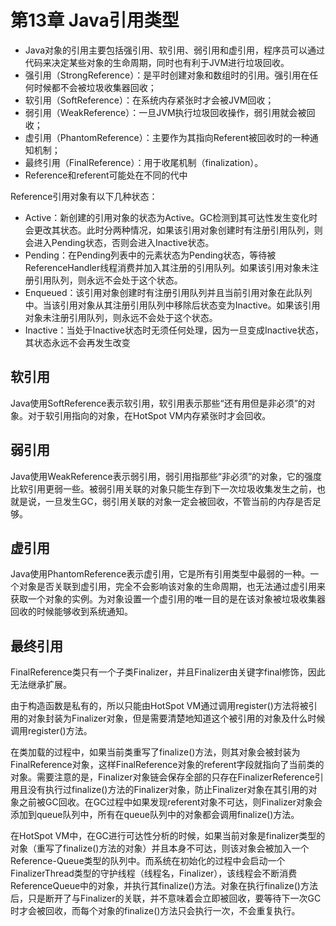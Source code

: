 # 第13章 Java引用类型

- Java对象的引用主要包括强引用、软引用、弱引用和虚引用，程序员可以通过代码来决定某些对象的生命周期，同时也有利于JVM进行垃圾回收。
- 强引用（StrongReference）：是平时创建对象和数组时的引用。强引用在任何时候都不会被垃圾收集器回收；
- 软引用（SoftReference）：在系统内存紧张时才会被JVM回收；
- 弱引用（WeakReference）：一旦JVM执行垃圾回收操作，弱引用就会被回收；
- 虚引用（PhantomReference）：主要作为其指向Referent被回收时的一种通知机制；
- 最终引用（FinalReference）：用于收尾机制（finalization）。
- Reference和referent可能处在不同的代中

Reference引用对象有以下几种状态：

- Active：新创建的引用对象的状态为Active。GC检测到其可达性发生变化时会更改其状态。此时分两种情况，如果该引用对象创建时有注册引用队列，则会进入Pending状态，否则会进入Inactive状态。
- Pending：在Pending列表中的元素状态为Pending状态，等待被ReferenceHandler线程消费并加入其注册的引用队列。如果该引用对象未注册引用队列，则永远不会处于这个状态。
- Enqueued：该引用对象创建时有注册引用队列并且当前引用对象在此队列中。当该引用对象从其注册引用队列中移除后状态变为Inactive。如果该引用对象未注册引用队列，则永远不会处于这个状态。
- Inactive：当处于Inactive状态时无须任何处理，因为一旦变成Inactive状态，其状态永远不会再发生改变

## 软引用

Java使用SoftReference表示软引用，软引用表示那些“还有用但是非必须”的对象。对于软引用指向的对象，在HotSpot VM内存紧张时才会回收。

## 弱引用

Java使用WeakReference表示弱引用，弱引用指那些“非必须”的对象，它的强度比软引用更弱一些。被弱引用关联的对象只能生存到下一次垃圾收集发生之前，也就是说，一旦发生GC，弱引用关联的对象一定会被回收，不管当前的内存是否足够。

## 虚引用

Java使用PhantomReference表示虚引用，它是所有引用类型中最弱的一种。一个对象是否关联到虚引用，完全不会影响该对象的生命周期，也无法通过虚引用来获取一个对象的实例。为对象设置一个虚引用的唯一目的是在该对象被垃圾收集器回收的时候能够收到系统通知。

## 最终引用

FinalReference类只有一个子类Finalizer，并且Finalizer由关键字final修饰，因此无法继承扩展。

由于构造函数是私有的，所以只能由HotSpot VM通过调用register()方法将被引用的对象封装为Finalizer对象，但是需要清楚地知道这个被引用的对象及什么时候调用register()方法。

在类加载的过程中，如果当前类重写了finalize()方法，则其对象会被封装为FinalReference对象，这样FinalReference对象的referent字段就指向了当前类的对象。需要注意的是，Finalizer对象链会保存全部的只存在FinalizerReference引用且没有执行过finalize()方法的Finalizer对象，防止Finalizer对象在其引用的对象之前被GC回收。在GC过程中如果发现referent对象不可达，则Finalizer对象会添加到queue队列中，所有在queue队列中的对象都会调用finalize()方法。

在HotSpot VM中，在GC进行可达性分析的时候，如果当前对象是finalizer类型的对象（重写了finalize()方法的对象）并且本身不可达，则该对象会被加入一个Reference-Queue类型的队列中。而系统在初始化的过程中会启动一个FinalizerThread类型的守护线程（线程名，Finalizer），该线程会不断消费ReferenceQueue中的对象，并执行其finalize()方法。对象在执行finalize()方法后，只是断开了与Finalizer的关联，并不意味着会立即被回收，要等待下一次GC时才会被回收，而每个对象的finalize()方法只会执行一次，不会重复执行。
